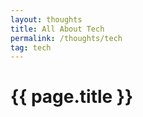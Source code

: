 ```yaml
---
layout: thoughts
title: All About Tech
permalink: /thoughts/tech
tag: tech
---
```


<h1>{{ page.title }}</h1>
